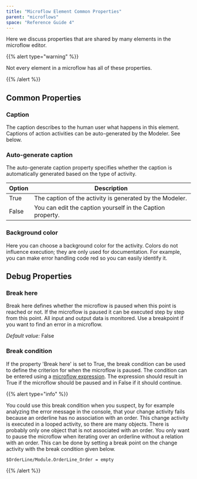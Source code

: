 ```yaml
---
title: "Microflow Element Common Properties"
parent: "microflows"
space: "Reference Guide 4"
---
```

Here we discuss properties that are shared by many elements in the microflow editor.

{{% alert type="warning" %}}

Not every element in a microflow has all of these properties.

{{% /alert %}}

## Common Properties

### Caption

The caption describes to the human user what happens in this element. Captions of action activities can be auto-generated by the Modeler. See below.

### Auto-generate caption

The auto-generate caption property specifies whether the caption is automatically generated based on the type of activity.

| Option | Description |
| --- | --- |
| True | The caption of the activity is generated by the Modeler. |
| False | You can edit the caption yourself in the Caption property. |

### Background color

Here you can choose a background color for the activity. Colors do not influence execution; they are only used for documentation. For example, you can make error handling code red so you can easily identify it.

## Debug Properties

### Break here

Break here defines whether the microflow is paused when this point is reached or not. If the microflow is paused it can be executed step by step from this point. All input and output data is monitored. Use a breakpoint if you want to find an error in a microflow.

_Default value:_ False

### Break condition

If the property 'Break here' is set to True, the break condition can be used to define the criterion for when the microflow is paused. The condition can be entered using a [microflow expression](microflow-expressions). The expression should result in True if the microflow should be paused and in False if it should continue.

{{% alert type="info" %}}

You could use this break condition when you suspect, by for example analyzing the error message in the console, that your change activity fails because an orderline has no association with an order. This change activity is executed in a looped activity, so there are many objects. There is probably only one object that is not associated with an order. You only want to pause the microflow when iterating over an orderline without a relation with an order. This can be done by setting a break point on the change activity with the break condition given below.

`$OrderLine/Module.OrderLine_Order = empty`

{{% /alert %}}
